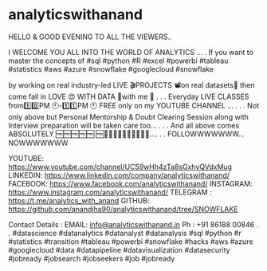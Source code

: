 # analyticswithanand

HELLO & GOOD EVENING TO ALL THE VIEWERS..

I WELCOME YOU ALL INTO THE WORLD OF ANALYTICS ...
.
If you want to master the concepts of
#sql
#python
#R
#excel 
#powerbi
#tableau
#statistics
#aws
#azure
#snowflake
#googlecloud 
#snowflake 

by working on real industry-led LIVE 🎬PROJECTS 📽on real datasets💽 then come fall in LOVE 😍 WITH DATA 💽with me 🕺
.
.
.
Everyday LIVE CLASSES from1️⃣0️⃣PM 🕙-1️⃣1️⃣PM 🕚 FREE only on my YOUTUBE CHANNEL …
.
.
.
Not only above but Personal Mentorship & Doubt Clearing Session along with Interview preparation will be taken care too…
.
.
.
And all above comes ABSOLUTELY 🆓🆓🆓🆓🆓 🆓🥶🥶🥶🥶🥶🥶🥶🥶🥶🥶….
.
.
FOLLOWWWWWWW… NOWWWWWWW

YOUTUBE: https://www.youtube.com/channel/UC59wHh4zTa8sGxhyQVdxMug
LINKEDIN:  https://www.linkedin.com/company/analyticswithanand/
FACEBOOK: https://www.facebook.com/analyticswithanand/
INSTAGRAM: https://www.instagram.com/analyticswithanand/
TELEGRAM : https://t.me/analytics_with_anand
GITHUB: https://github.com/anandjha90/analyticswithanand/tree/SNOWFLAKE

Contact Details :
EMAIL:  info@analyticswithanand.in
Ph : +91 86188 00846
.
.
#datascience #datanalytics #datanalyst #datanalysis #sql #python #r #statistics #transition #tableau #powerbi #snowflake  #hacks  #aws #azure #googlecloud #data #datapipeline #datavisualization #datasecurity #jobready #jobsearch #jobseekers #job #jobready
